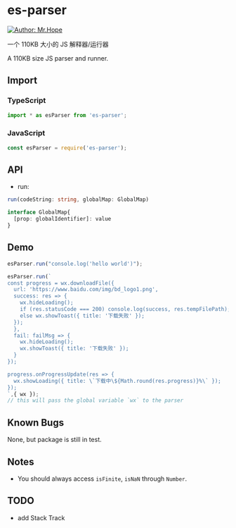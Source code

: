 # es-parser

[![Author: Mr.Hope](https://img.shields.io/badge/作者-Mr.Hope-blue.svg?style=for-the-badge)](https://mrhope.site)
<!-- [![License](https://img.shields.io/npm/l/es-parser.svg?style=for-the-badge)](https://github.com/Mister-Hope/es-parser/blob/master/LICENSE) -->

一个 110KB 大小的 JS 解释器/运行器

A 110KB size JS parser and runner.

## Import

### TypeScript

```ts
import * as esParser from 'es-parser';
```

### JavaScript

```js
const esParser = require('es-parser');
```

## API

- run:

```ts
run(codeString: string, globalMap: GlobalMap)

interface GlobalMap{
  [prop: globalIdentifier]: value
}
```

## Demo

```js
esParser.run("console.log('hello world')");

esParser.run(`
const progress = wx.downloadFile({
  url: 'https://www.baidu.com/img/bd_logo1.png',
  success: res => {
    wx.hideLoading();
    if (res.statusCode === 200) console.log(success, res.tempFilePath);
    else wx.showToast({ title: '下载失败' });
  });
  },
  fail: failMsg => {
    wx.hideLoading();
    wx.showToast({ title: '下载失败' });
  }
});

progress.onProgressUpdate(res => {
  wx.showLoading({ title: \`下载中\${Math.round(res.progress)}%\` });
});
`,{ wx });
// this will pass the global variable `wx` to the parser
```

## Known Bugs

None, but package is still in test.

## Notes

- You should always access `isFinite`, `isNaN` through `Number`.

## TODO

- add Stack Track
